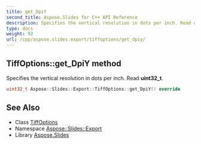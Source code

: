 ```yaml
---
title: get_DpiY
second_title: Aspose.Slides for C++ API Reference
description: Specifies the vertical resolution in dots per inch. Read uint32_t.
type: docs
weight: 92
url: /cpp/aspose.slides.export/tiffoptions/get_dpiy/
---
```

## TiffOptions::get_DpiY method


Specifies the vertical resolution in dots per inch. Read **uint32_t**.

```cpp
uint32_t Aspose::Slides::Export::TiffOptions::get_DpiY() override
```

## See Also

* Class [TiffOptions](../)
* Namespace [Aspose::Slides::Export](../../)
* Library [Aspose.Slides](../../../)
